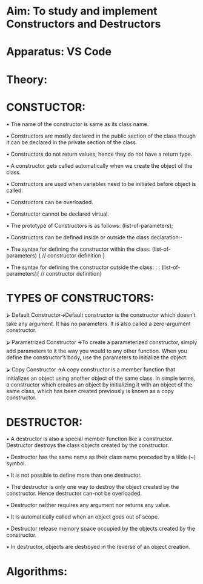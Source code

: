 # Aim: To study and implement Constructors and Destructors

# Apparatus: VS Code

# Theory: 

# CONSTUCTOR:

•	The name of the constructor is same as its class name. 

•	Constructors are mostly declared in the public section of the class though it can be declared in the private section of the class. 

•	Constructors do not return values; hence they do not have a return type. 

•	 A constructor gets called automatically when we create the object of the class. 

•	Constructors are used when variables need to be initiated before object is called.

•	Constructors can be overloaded. 

•	Constructor cannot be declared virtual.

•	The prototype of Constructors is as follows:
	<class-name> (list-of-parameters);
 
•	Constructors can be defined inside or outside the class declaration:-

•	The syntax for defining the constructor within the class:
	<class-name> (list-of-parameters) { // constructor definition }
 
•	The syntax for defining the constructor outside the class:
<class-name>: :<class-name> (list-of-parameters){ // constructor definition}

# TYPES OF CONSTRUCTORS:

⮚	Default Constructor🡪Default constructor is the constructor which doesn’t take any argument. It has no parameters. It is also called a zero-argument constructor.

⮚	Parametrized Constructor 🡪To create a parameterized constructor, simply add parameters to it the way you would to any other function. When you define the constructor’s body, use the parameters to initialize the object.

⮚	Copy Constructor 🡪A copy constructor is a member function that initializes an object using another object of the same class. In simple terms, a constructor which creates an object by initializing it with an object of the same class, which has been created previously is known as a copy constructor.

# DESTRUCTOR:

•	A destructor is also a special member function like a constructor. Destructor destroys the class objects created by the constructor. 

•	Destructor has the same name as their class name preceded by a tilde (~) symbol.

•	It is not possible to define more than one destructor. 

•	The destructor is only one way to destroy the object created by the constructor. Hence destructor can-not be overloaded.

•	Destructor neither requires any argument nor returns any value.

•	It is automatically called when an object goes out of scope. 

•	Destructor release memory space occupied by the objects created by the constructor.

•	In destructor, objects are destroyed in the reverse of an object creation.

#  Algorithms:







